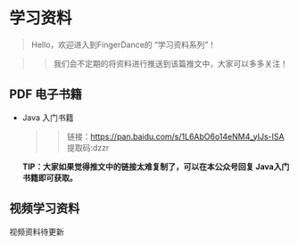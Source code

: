 # 学习资料

> Hello，欢迎进入到FingerDance的 “学习资料系列”！

> > 我们会不定期的将资料进行推送到该篇推文中，大家可以多多关注！

## PDF 电子书籍

+ Java 入门书籍

  > > 链接：https://pan.baidu.com/s/1L6AbO6o14eNM4_yIJs-ISA 提取码:dzzr

  **TIP：大家如果觉得推文中的链接太难复制了，可以在本公众号回复 Java入门书籍即可获取。**

## 视频学习资料

视频资料待更新

